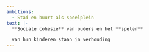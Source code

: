 ```yaml
---
ambitions:
  - Stad en buurt als speelplein
text: |-
  **Sociale cohesie** van ouders en het **spelen**

  van hun kinderen staan in verhouding
---
```

